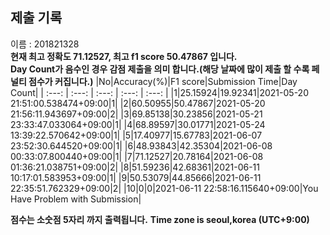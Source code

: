 


  
## 제출 기록  
이름 : 201821328  
**현재 최고 정확도 71.12527, 최고 f1 score 50.47867 입니다.**  
**Day Count가 음수인 경우 감점 제출을 의미 합니다.(해당 날짜에 많이 제출 할 수록 페널티 점수가 커집니다.)**
|No|Accuracy(%)|F1 score|Submission Time|Day Count|
| :---: | :---: | :---: | :---: | :---: |
|1|25.15924|19.92341|2021-05-20 21:51:00.538474+09:00|1|
|2|60.50955|50.47867|2021-05-20 21:56:11.943697+09:00|2|
|3|69.85138|30.23856|2021-05-21 23:33:47.033064+09:00|1|
|4|68.89597|30.01771|2021-05-24 13:39:22.570642+09:00|1|
|5|17.40977|15.67783|2021-06-07 23:52:30.644520+09:00|1|
|6|48.93843|42.35304|2021-06-08 00:33:07.800440+09:00|1|
|7|71.12527|20.78164|2021-06-08 01:36:21.038751+09:00|2|
|8|51.59236|42.68361|2021-06-11 10:17:01.583953+09:00|1|
|9|50.53079|44.85666|2021-06-11 22:35:51.762329+09:00|2|
|10|0|0|2021-06-11 22:58:16.115640+09:00|You Have Problem with Submission|


**점수는 소숫점 5자리 까지 출력됩니다.**
**Time zone is seoul,korea (UTC+9:00)**
